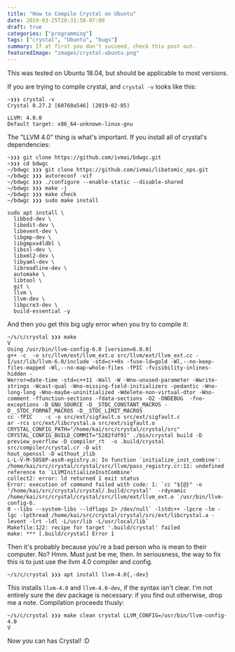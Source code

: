 ```yaml
---
title: "How to Compile Crystal on Ubuntu"
date: 2019-03-25T20:31:58-07:00
draft: true
categories: ["programming"]
tags: ["crystal", "Ubuntu", "bugs"]
summary: If at first you don't succeed, check this post out.
featuredImage: "images/crystal-ubuntu.png"
---
```


This was tested on Ubuntu 18.04, but should be applicable to most versions.

If you are trying to compile crystal, and `crystal -v` looks like this:
```shell
~❯❯❯ crystal -v
Crystal 0.27.2 [60760a546] (2019-02-05)

LLVM: 4.0.0
Default target: x86_64-unknown-linux-gnu
```

The "LLVM 4.0" thing is what's important. If you install all of crystal's dependencies:
```shell
~❯❯❯ git clone https://github.com/ivmai/bdwgc.git
~❯❯❯ cd bdwgc
~/bdwgc ❯❯❯ git clone https://github.com/ivmai/libatomic_ops.git
~/bdwgc ❯❯❯ autoreconf -vif
~/bdwgc ❯❯❯ ./configure --enable-static --disable-shared
~/bdwgc ❯❯❯ make -j
~/bdwgc ❯❯❯ make check
~/bdwgc ❯❯❯ sudo make install
```
```shell
sudo apt install \
  libbsd-dev \
  libedit-dev \
  libevent-dev \
  libgmp-dev \
  libgmpxx4ldbl \
  libssl-dev \
  libxml2-dev \
  libyaml-dev \
  libreadline-dev \
  automake \
  libtool \
  git \
  llvm \
  llvm-dev \
  libpcre3-dev \
  build-essential -y
```
And then you get this big ugly error when you try to compile it:
```shell
~/s/c/crystal ❯❯❯ make                                                                                                                                                                                V
Using /usr/bin/llvm-config-6.0 [version=6.0.0]
g++ -c  -o src/llvm/ext/llvm_ext.o src/llvm/ext/llvm_ext.cc -I/usr/lib/llvm-6.0/include -std=c++0x -fuse-ld=gold -Wl,--no-keep-files-mapped -Wl,--no-map-whole-files -fPIC -fvisibility-inlines-hidden -
Werror=date-time -std=c++11 -Wall -W -Wno-unused-parameter -Wwrite-strings -Wcast-qual -Wno-missing-field-initializers -pedantic -Wno-long-long -Wno-maybe-uninitialized -Wdelete-non-virtual-dtor -Wno-
comment -ffunction-sections -fdata-sections -O2 -DNDEBUG  -fno-exceptions -D_GNU_SOURCE -D__STDC_CONSTANT_MACROS -D__STDC_FORMAT_MACROS -D__STDC_LIMIT_MACROS
cc -fPIC    -c -o src/ext/sigfault.o src/ext/sigfault.c
ar -rcs src/ext/libcrystal.a src/ext/sigfault.o
CRYSTAL_CONFIG_PATH="/home/kai/src/crystal/crystal/src" CRYSTAL_CONFIG_BUILD_COMMIT="5282fdf91" ./bin/crystal build -D preview_overflow -D compiler_rt  -o .build/crystal src/compiler/crystal.cr -D wit
hout_openssl -D without_zlib
L-L-V-M-5858P-assR-egistry.o: In function `initialize_inst_combine':
/home/kai/src/crystal/crystal/src/llvm/pass_registry.cr:11: undefined reference to `LLVMInitializeInstCombine'
collect2: error: ld returned 1 exit status
Error: execution of command failed with code: 1: `cc "${@}" -o '/home/kai/src/crystal/crystal/.build/crystal'  -rdynamic  /home/kai/src/crystal/crystal/src/llvm/ext/llvm_ext.o `/usr/bin/llvm-config-6.
0 --libs --system-libs --ldflags 2> /dev/null` -lstdc++ -lpcre -lm -lgc -lpthread /home/kai/src/crystal/crystal/src/ext/libcrystal.a -levent -lrt -ldl -L/usr/lib -L/usr/local/lib`
Makefile:122: recipe for target '.build/crystal' failed
make: *** [.build/crystal] Error 1
```
Then it's probably because you're a bad person who is mean to their computer.
No?
Hmm. Must just be me, then.
In seriousness, the way to fix this is to just use the llvm 4.0 compiler and config.
```shell
~/s/c/crystal ❯❯❯ apt install llvm-4.0{,-dev}
```
This installs `llvm-4.0` and `llvm-4.0-dev`, if the syntax isn't clear. I'm not entirely sure the dev package is necessary: if you find out otherwise, drop me a note.
Compilation proceeds thusly:
```
~/s/c/crystal ❯❯❯ make clean crystal LLVM_CONFIG=/usr/bin/llvm-config-4.0                                                                                                                             V
```
Now you can has Crystal! :D

